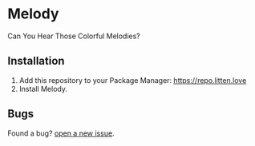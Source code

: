 # Melody

Can You Hear Those Colorful Melodies?

## Installation

1. Add this repository to your Package Manager: https://repo.litten.love
2. Install Melody.

## Bugs

Found a bug? [open a new issue](https://github.com/Litteeen/Melody/issues/new).
